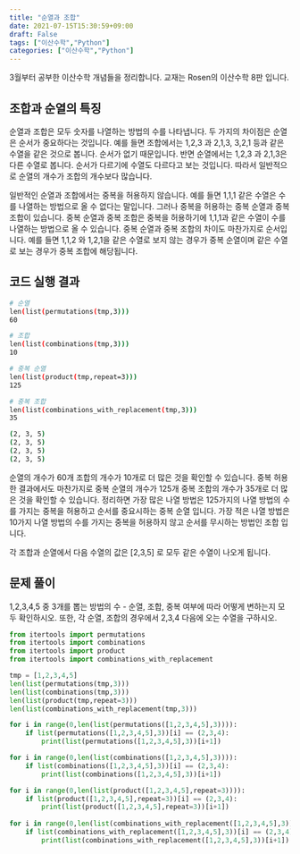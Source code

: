 ```yaml
---
title: "순열과 조합"
date: 2021-07-15T15:30:59+09:00
draft: False
tags: ["이산수학","Python"]
categories: ["이산수학","Python"]
---
```


3월부터 공부한 이산수학 개념들을 정리합니다. 교재는 Rosen의 이산수학 8판 입니다.

## 조합과 순열의 특징

순열과 조합은 모두 숫자를 나열하는 방법의 수를 나타냅니다. 두 가지의 차이점은 순열은 순서가 중요하다는 것입니다. 예를 들면 조합에서는 1,2,3 과 2,1,3, 3,2,1 등과 같은 수열을 같은 것으로 봅니다. 순서가 없기 때문입니다. 반면 순열에서는 1,2,3 과 2,1,3은 다른 수열로 봅니다. 순서가 다르기에 수열도 다르다고 보는 것입니다. 따라서 일반적으로 순열의 개수가 조합의 개수보다 많습니다.

일반적인 순열과 조합에서는 중복을 허용하지 않습니다. 예를 들면 1,1,1 같은 수열은 수를 나열하는 방법으로 올 수 없다는 말입니다. 그러나 중복을 허용하는 중복 순열과 중복 조합이 있습니다. 중복 순열과 중복 조합은 중복을 허용하기에 1,1,1과 같은 수열이 수를 나열하는 방법으로 올 수 있습니다. 중복 순열과 중복 조합의 차이도 마찬가지로 순서입니다. 예를 들면 1,1,2 와 1,2,1을 같은 수열로 보지 않는 경우가 중복 순열이며 같은 수열로 보는 경우가 중복 조합에 해당됩니다.

## 코드 실행 결과

```bash
# 순열
len(list(permutations(tmp,3)))
60

# 조합
len(list(combinations(tmp,3)))
10

# 중복 순열
len(list(product(tmp,repeat=3)))
125

# 중복 조합
len(list(combinations_with_replacement(tmp,3)))
35

(2, 3, 5)
(2, 3, 5)
(2, 3, 5)
(2, 3, 5)
```

순열의 개수가 60개 조합의 개수가 10개로 더 많은 것을 확인할 수 있습니다. 중복 허용한 결과에서도 마찬가지로 중복 순열의 개수가 125개 중복 조합의 개수가 35개로 더 많은 것을 확인할 수 있습니다. 정리하면 가장 많은 나열 방법은 125가지의 나열 방법의 수를 가지는 중복을 허용하고 순서를 중요시하는 중복 순열 입니다. 가장 적은 나열 방법은 10가지 나열 방법의 수를 가지는 중복을 허용하지 않고 순서를 무시하는 방법인 조합 입니다.

각 조합과 순열에서 다음 수열의 값은 [2,3,5] 로 모두 같은 수열이 나오게 됩니다.

## 문제 풀이

1,2,3,4,5 중 3개를 뽑는 방법의 수 - 순열, 조합, 중복 여부에 따라 어떻게 변하는지 모두 확인하시오.
또한, 각 순열, 조합의 경우에서 2,3,4 다음에 오는 수열을 구하시오.

```python
from itertools import permutations
from itertools import combinations
from itertools import product
from itertools import combinations_with_replacement

tmp = [1,2,3,4,5]
len(list(permutations(tmp,3)))
len(list(combinations(tmp,3)))
len(list(product(tmp,repeat=3)))
len(list(combinations_with_replacement(tmp,3)))

for i in range(0,len(list(permutations([1,2,3,4,5],3)))):
    if list(permutations([1,2,3,4,5],3))[i] == (2,3,4):
        print(list(permutations([1,2,3,4,5],3))[i+1])

for i in range(0,len(list(combinations([1,2,3,4,5],3)))):
    if list(combinations([1,2,3,4,5],3))[i] == (2,3,4):
        print(list(combinations([1,2,3,4,5],3))[i+1])

for i in range(0,len(list(product([1,2,3,4,5],repeat=3)))):
    if list(product([1,2,3,4,5],repeat=3))[i] == (2,3,4):
        print(list(product([1,2,3,4,5],repeat=3))[i+1])
    
for i in range(0,len(list(combinations_with_replacement([1,2,3,4,5],3)))):
    if list(combinations_with_replacement([1,2,3,4,5],3))[i] == (2,3,4):
        print(list(combinations_with_replacement([1,2,3,4,5],3))[i+1])
```